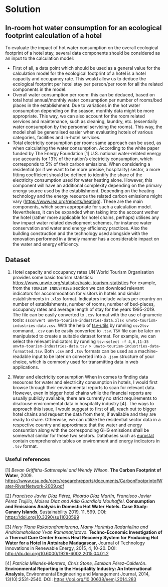 # Solution
## In-room hot water consumption for an ecological footprint calculation of a hotel

To evaluate the impact of hot water consumption on the overall ecological footprint of a hotel stay, several data components should be considered as an input to the calculation model:
- First of all, a data point which should be used as a general value for the calculation model for the ecological footprint of a hotel is a hotel capacity and occupancy rate. This would allow us to deduce the ecological footprint per hotel stay per person/per room for all the related components in the model.
- Overall water consumption per room: this can be deduced, based on total hotel annual/monthly water consumption per number of rooms/bed places in the establishment. Due to variations in the hot water consumption depending on the season, monthly data might be more appropriate. This way, we can also account for the room related services and maintenance, such as cleaning, laundry, etc. (essentially water consumption by the personnel servicing the rooms). This way, the model shall be generalised easier when evaluating hotels of various categories, facilities and in-hotel services.
- Total electricity consumption per room: same approach can be used, as when calculating the water consumption. According to the white paper funded by The Energy Foundation [1] U.S. national water-related energy use accounts for 13% of the nation’s electricity consumption, which corresponds to 5% of their carbon emissions. When considering a residential (or if we want to be more precise, hospitality) sector, a more fitting coefficient should be defined to identify the share of the electricity consumption used for water heating alone.  However, this component will have an additional complexity depending on the primary energy source used by the establishment. Depending on the heating technology and the energy resource the related carbon emissions might vary (https://www.iea.org/reports/heating).
These are the main components, which seem appropriate for such a calculation model. Nevertheless, it can be expanded when taking into the account wether the hotel (rather more applicable for hotel chains, perhaps) utilises any low impact water related development schemes, for instance water conservation and water and energy efficiency practices. Also the building construction and the technology used alongside with the renovation performed in a timely manner has a considerable impact on the water and energy efficiency.


## Dataset
1. Hotel capacity and occupancy rates
UN World Tourism Organisation provides some basic tourism statistics: https://www.unwto.org/statistic/basic-tourism-statistics
For example, from the `TOURISM INDUSTRIES` section we can download relevant indicators for accommodation for visitors in hotels and similar establishments in `.xlsx` format.  Indicators include values per country on number of establishments, number of rooms, number of bed-places, occupancy rates and average length of stay for the years 1995-2019.
The file can be easily converted to `.csv` format with the use of gnumeric tools: `ssconvert unwto-tourism-industries-data.xlsx unwto-tourism-industries-data.csv`.
With the help of [tsv-utils](https://github.com/eBay/tsv-utils) by running `csv2tsv` command, `.csv` can be easily converted to `.tsv`. `TSV` file can be later on manipulated to create a suitable dataset format. For example, we can select the relevant indicators by running `tsv-select -f 4,6,11-35 unwto-tourism-industries-data.tsv > unwto-tourism-industries-data-formatted.tsv`. Both `.csv` and `.tsv` formats can be used as a machine-readable input to be later on converted into a `.json` structure of your choice, which is commonly used for transmitting data in web applications.

2. Water and electricity consumption
When in comes to finding data resources for water and electricity consumption in hotels, I would first browse through their environmental reports to scan for relevant data. However, even in bigger hotel chains while the financial reports are usually publicly available, there are currently no strict requirements to disclouse environmental data in hospitality industry [4]. The ways to approach this issue, I would suggest to first of all, reach out to bigger hotel chains and request the data from them, if available and they are ready to share. Otherwise, we can utilize the residential sector data in a respective country and approximate that the water and energy consumtion along with the corresponding GHG emissions shall be somewhat similar for those two sectors. Databases such as [eurostat](https://ec.europa.eu/eurostat/data/database) contain comprehensive tables on environment and energy indicators in `.tsv` format.


### Useful references
[1] *Bevan Griffiths-Sattenspiel and Wendy Wilson*. **The Carbon Footprint of Water**, 2009. https://www.csu.edu/cerc/researchreports/documents/CarbonFootprintofWater-RiverNetwork-2009.pdf

[2] *Francisco Javier Díaz Pérez, Ricardo Díaz Martín, Francisco Javier Pérez Trujillo, Moises Díaz and Adib Guardiola Mouhaffel*. **Consumption and Emissions Analysis in Domestic Hot Water Hotels. Case Study: Canary Islands**, Sustainability 2019, 11, 599. DOI: https://doi.org/10.3390/su11030599

[3] *Hery Tiana Rakotondramiarana, Mamy Harimisa Radanielina and Andriamaholisoa Yvan Ramananjatovo*. **Techno-Economic Investigation of a Thermal Cure Center Excess Heat Recovery System for Producing Hot Water for a Hotel in Antsirabe Madagascar**, Journal of Technology Innovations in Renewable Energy, 2015, 4, 10-20. DOI: http://dx.doi.org/10.6000/1929-6002.2015.04.01.2

[4] *Patricia Milanés-Montero, Chris Stone, Esteban Pérez-Calderón*. **Environmental Reporting in the Hospitality Industry: An International Analysis**, Environmental Engineering and Management Journal, 2014, 13(10):2531-2540. DOI: https://doi.org/10.30638/eemj.2014.283
